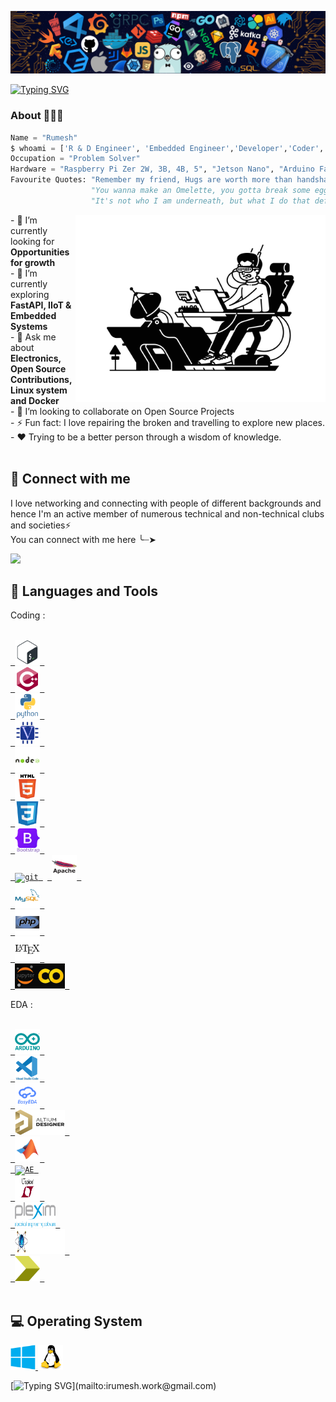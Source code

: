 ![](https://github.com/iRumesh/iRumesh/blob/main/assets/header_.png)

[![Typing SVG](https://readme-typing-svg.herokuapp.com?font=roboto&color=%23F7C51D&size=20&vCenter=true&height=18&lines=Holà+Amigo%2C+I'm+Rumesh;I'm+an+Engineer.;Thank+you+for+checking+on+my+github)](mailto:irumesh.work@gmail.com)


<!--- # Holà Amigo 👋🏻, I'm [Rumesh](https://irumesh.github.io/)! --->
### About 🙋🏻‍♂️
```python
Name = "Rumesh"
$ whoami = ['R & D Engineer', 'Embedded Engineer','Developer','Coder','Linux Lover','Noobie']
Occupation = "Problem Solver"
Hardware = "Raspberry Pi Zer 2W, 3B, 4B, 5", "Jetson Nano", "Arduino Family", "ESP Family"
Favourite Quotes: "Remember my friend, Hugs are worth more than handshakes.",
                  "You wanna make an Omelette, you gotta break some eggs."
                  "It's not who I am underneath, but what I do that defines me."
```
<!-- <p style = "line-height: 80%">
An enthusiastic individual who loves exploring new technology and who has the ability to come up with better solutions.  <br/>
  ✨ A Electrical & Electronics Engineer and Linux Enthusiast <br/>
  🌱 I work closely electrical and electronics systems <br/>
  ✔️ I believe in sharing, learning and growing together. Extremely motivated to develop my skills constantly and grow professionally. Also, I possess
    great communication and leadership skills.
<br>
</p>


<p align="left"> <img src="https://komarev.com/ghpvc/?username=irumesh&label=Profile%20views&color=32CD32&style=flat" alt="rumesh" /> </p> -->

<img align="right" alt="Coding" width="400" src="assets/cover.png">
- 🌱 I’m currently looking for <b>Opportunities for growth</b><br>
- 🔭 I’m currently exploring <b>FastAPI, IIoT & Embedded Systems</b><br>
- 💬 Ask me about <b>Electronics, Open Source Contributions, Linux system and Docker</b><br>
- 👯 I’m looking to collaborate on Open Source Projects <!-- - 📫 Reach me at : --><br>
- ⚡ Fun fact: I love repairing the broken and travelling to explore new places.<br>
- ❤️ Trying to be a better person through a wisdom of knowledge. <br>
<br/>

<!--
## 🚀 My Blogs
I love exploring technology and documenting stuff that I come across and find interesting. Hoping that you will love reading it :)<br><br>
[<img src="https://img.shields.io/badge/Hashnode-2962FF?style=for-the-badge&logo=hashnode&logoColor=white">]()
-->

## 🤝 Connect with me
<p>
I love networking and connecting with people of different backgrounds and hence I'm an active member of numerous technical and non-technical clubs and societies⚡
<br/>
You can connect with me here ╰┈➤
</p>


<!-- [<img src="https://img.shields.io/badge/linkedin-%230077B5.svg?&style=for-the-badge&logo=linkedin&logoColor=white">](www.linkedin.com/in/irumesh) -->
[<img src="https://img.shields.io/badge/Telegram-2CA5E0?style=for-the-badge&logo=telegram&logoColor=white">](https://t.me/RumeshW)
<!---
[<img src="https://img.shields.io/badge/Gmail-D14836?style=for-the-badge&logo=gmail&logoColor=white">](mailto:)
[<img src="https://img.shields.io/badge/linkedin-%230077B5.svg?&style=for-the-badge&logo=linkedin&logoColor=white">](https://rumesh.is-a.dev/home/404%20Error%20page/index.html)
[<img src="https://img.shields.io/badge/Twitter-1DA1F2?style=for-the-badge&logo=twitter&logoColor=white">](https://rumesh.is-a.dev/home/404%20Error%20page/index.html)
--->
## 🚀 Languages and Tools

Coding : <br />
<p align="left"> 
<code>
<a href="https://www.gnu.org/software/bash/" target="_blank"> <img src="assets/bash-original.svg" alt="bash" width="40" height="40"/> </a> 
<a href="https://www.w3schools.com/cpp/" target="_blank"> <img src="assets/cplusplus-original.svg" alt="cplusplus" width="40" height="40"/> </a>
<a href="https://www.python.org" target="_blank"> <img src="assets/python-original-wordmark.svg" alt="python" width="40" height="40"/> </a> 
<a href="https://www.verilog.com/" target="_blank"> <img src="assets/verilog.svg" alt="verilog" width="40" height="40"/> </a> 
<a href="https://nodejs.org" target="_blank"> <img src="assets/nodejs-original-wordmark.svg" alt="nodejs" width="40" height="40"/> </a> 
<a href="https://www.w3.org/html/" target="_blank"> <img src="assets/html5-original-wordmark.svg" alt="html5" width="40" height="40"/> </a> 
<a href="https://www.w3schools.com/css/" target="_blank"> <img src="assets/css3-original.svg" alt="css3" width="40" height="40"/> </a>   
<a href="https://getbootstrap.com" target="_blank"> <img src="assets/bootstrap-original-wordmark.svg" alt="bootstrap" width="40" height="40"/> </a>  
<a href="https://git-scm.com/" target="_blank"> <img src="https://www.vectorlogo.zone/logos/git-scm/git-scm-icon.svg" alt="git" width="40" height="40"/> </a> <a 
<a href="https://www.apache.org/" target="_blank"> <img src="assets/apache-original-wordmark.svg" alt="apache" width="40" height="40"/> </a> 
<a href="https://www.mysql.com/" target="_blank"> <img src="assets/mysql-original-wordmark.svg" alt="mysql" width="40" height="40"/> </a> 
<a href="https://www.php.net" target="_blank"> <img src="assets/php-original.svg" alt="php" width="40" height="40"/> </a> 
<a href="https://www.latex-project.org/" target="_blank"> <img src="assets/latex-original.svg" alt="latex" width="40" height="40"/> </a> 
<a href="https://colab.research.google.com/" target="_blank"> <img src="assets/Jupyter.webp" alt="GC_JNP" width="80" height="40"/> </a> </code>

EDA :<br />
<p align="left"> <code>
<a href="https://www.arduino.cc/" target="_blank"> <img src="assets/arduino-original-wordmark.svg" alt="arduino" width="40" height="40"/> </a> 
<a href="[https://www.gnu.org/software/bash/](https://code.visualstudio.com/)" target="_blank"> <img src="assets/vscode-original-wordmark.svg" alt="vscode" width="40" height="40"/> </a> 
<a href="https://easyeda.com/" target="_blank"> <img src="assets/easyeda.png" alt="easyeda" width="40" height="40"/> </a> 
<a href="https://www.altium.com/altium-designer/" target="_blank"> <img src="assets/Altium%20Designer%201.svg" alt="Altium Designer" width="80" height="40"/> </a> 
<a href="https://www.mathworks.com/products/matlab.html" target="_blank"> <img src="assets/matlab-original.svg" alt="matlab" width="40" height="40"/> </a> 
<a href="https://www.autodesk.com/solutions/electrical-design" target="_blank"> <img src="assets/acade.ico" alt="AE" width="40" height="40"/> </a> 
<a href="https://www.analog.com/en/design-center/design-tools-and-calculators/ltspice-simulator.html" target="_blank"> <img src="assets/ltspice.png" alt="LTSpice" width="40" height="40"/> </a> 
<a href="https://www.plexim.com/products/plecs" target="_blank"> <img src="assets/plexim.png" alt="PLECS" width="65" height="40"/> </a> 
<a href="https://www.labcenter.com/" target="_blank"> <img src="assets/proteus-logo-with-text.png" alt="proteus" width="80" height="40"/> </a> 
<a href="https://www.xilinx.com/content/dam/xilinx/support/documents/sw_manuals/xilinx14_7/irn.pdf" target="_blank"> <img src="assets/Xilinx ISE.png" alt="Xilinx ISE" width="40" height="40"/> </a> 

</p></code>


## 💻 Operating System
<p align="left">
<a href="" target="_blank"> <img src="assets/windows8-original.svg" alt="" width="40" height="40"/> </a> 
<a href="" target="_blank"> <img src="assets/linux-original.svg" alt="" width="40" height="40"/> </a> 
<!--- <a href="" target="_blank"> <img src="assets/tails-logo-square-notagline.svg" alt="" width="40" height="40"/> </a> -->
</p>

<!---
iRumesh/iRumesh is a ✨ special ✨ repository because its `README.md` (this file) appears on your GitHub profile.
You can click the Preview link to take a look at your changes.
--->

[![Typing SVG](https://readme-typing-svg.herokuapp.com?font=roboto&color=F70000&size=25&vCenter=true&height=20&lines=Adiós!)](mailto:irumesh.work@gmail.com)
